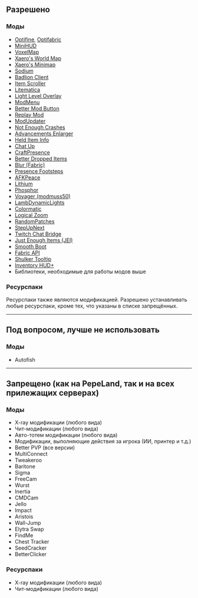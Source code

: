 ## Разрешено
### Моды

- [Optifine](https://optifine.net/downloads), [Optifabric](https://curseforge.com/minecraft/mc-mods/optifabric)
- [MiniHUD](https://curseforge.com/minecraft/mc-mods/minihud)
- [VoxelMap](https://curseforge.com/minecraft/mc-mods/voxelmap)
- [Xaero's World Map](https://curseforge.com/minecraft/mc-mods/xaeros-world-map)
- [Xaero's Minimap](https://curseforge.com/minecraft/mc-mods/xaeros-minimap)
- [Sodium](https://curseforge.com/minecraft/mc-mods/sodium)
- [Badlion Client](https://client.badlion.net/)
- [Item Scroller](https://curseforge.com/minecraft/mc-mods/item-scroller)
- [Litematica](https://curseforge.com/minecraft/mc-mods/litematica)
- [Light Level Overlay](https://curseforge.com/minecraft/mc-mods/light-overlay)
- [ModMenu](https://curseforge.com/minecraft/mc-mods/modmenu)
- [Better Mod Button](https://curseforge.com/minecraft/mc-mods/better-mod-button)
- [Replay Mod](https://replaymod.com/download/)
- [ModUpdater](https://curseforge.com/minecraft/mc-mods/modupdater)
- [Not Enough Crashes](https://curseforge.com/minecraft/mc-mods/not-enough-crashes)
- [Advancements Enlarger](https://curseforge.com/minecraft/mc-mods/advancements-enlarger)
- [Held Item Info](https://curseforge.com/minecraft/mc-mods/held-item-info)
- [Chat Up](https://curseforge.com/minecraft/mc-mods/chat-up)
- [CraftPresence](https://curseforge.com/minecraft/mc-mods/craftpresence)
- [Better Dropped Items](https://curseforge.com/minecraft/mc-mods/better-dropped-items)
- [Blur (Fabric)](https://curseforge.com/minecraft/mc-mods/blur-fabric)
- [Presence Footsteps](https://curseforge.com/minecraft/mc-mods/presence-footsteps)
- [AFKPeace](https://curseforge.com/minecraft/mc-mods/afkpeace)
- [Lithium](https://curseforge.com/minecraft/mc-mods/lithium)
- [Phosphor](https://curseforge.com/minecraft/mc-mods/phosphor)
- [Voyager (modmuss50)](https://github.com/modmuss50/Voyager/releases/download/1.0.0/voyager-1.0.0.jar)
- [LambDynamicLights](https://curseforge.com/minecraft/mc-mods/lambdynamiclights/files)
- [Colormatic](https://curseforge.com/minecraft/mc-mods/colormatic)
- [Logical Zoom](https://curseforge.com/minecraft/mc-mods/logical-zoom)
- [RandomPatches](https://curseforge.com/minecraft/mc-mods/randompatches-fabric)
- [StepUpNext](https://curseforge.com/minecraft/mc-mods/stepupnext)
- [Twitch Chat Bridge](https://curseforge.com/minecraft/mc-mods/twitch-chat)
- [Just Enough Items (JEI)](https://www.curseforge.com/minecraft/mc-mods/jei)
- [Smooth Boot](https://www.curseforge.com/minecraft/mc-mods/smooth-boot)
- [Fabric API](https://curseforge.com/minecraft/mc-mods/fabric-api)
- [Shulker Tooltip](https://www.curseforge.com/minecraft/mc-mods/shulker-tooltip)
- [Inventory HUD+](https://www.curseforge.com/minecraft/mc-mods/inventory-hud-forge)
- Библиотеки, необходимые для работы модов выше

### Ресурспаки
Ресурспаки также являются модификацией. Разрешено устанавливать любые ресурспаки, кроме тех, что указаны в списке запрещённых.
<hr>

## Под вопросом, лучше не использовать
### Моды
- Autofish

<hr>

## Запрещено (как на PepeLand, так и на всех прилежащих серверах)
### Моды

- X-ray модификации (любого вида)
- Чит-модификации (любого вида)
- Авто-тотем модификации (любого вида)
- Модификации, выполняющие действия за игрока (ИИ, принтер и т.д.)
- Better PVP (все версии)
- MultiConnect
- Tweakeroo
- Baritone
- Sigma
- FreeCam
- Wurst
- Inertia
- CMDCam
- Jello
- Impact
- Aristois
- Wall-Jump
- Elytra Swap
- FindMe
- Chest Tracker
- SeedCracker
- BetterClicker

### Ресурспаки
- X-ray модификации (любого вида)
- Чит-модификации (любого вида)

